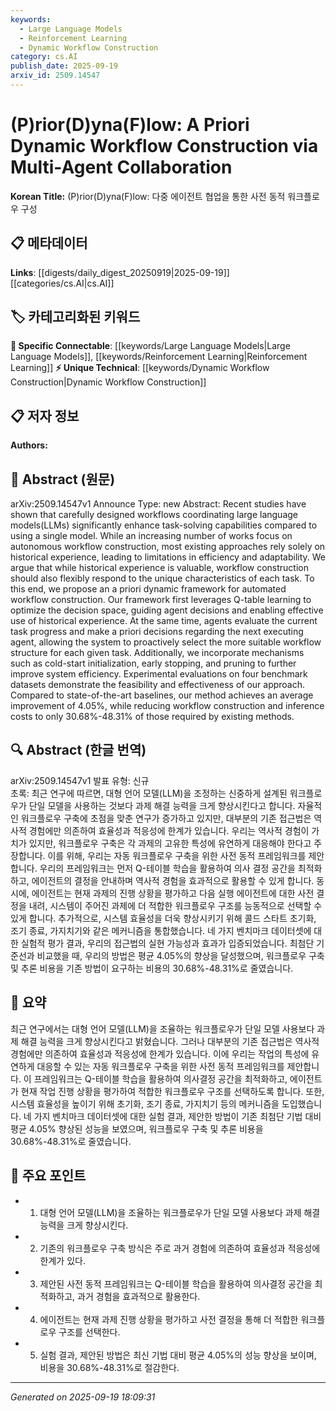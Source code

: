 ```yaml
---
keywords:
  - Large Language Models
  - Reinforcement Learning
  - Dynamic Workflow Construction
category: cs.AI
publish_date: 2025-09-19
arxiv_id: 2509.14547
---
```


<!-- KEYWORD_LINKING_METADATA:
{
  "processed_timestamp": "2025-09-22 22:00:30.269498",
  "vocabulary_version": "1.0",
  "selected_keywords": [
    "Large Language Models",
    "Reinforcement Learning",
    "Dynamic Workflow Construction"
  ],
  "rejected_keywords": [
    "Multi-Agent Collaboration"
  ],
  "similarity_scores": {
    "Large Language Models": 0.78,
    "Reinforcement Learning": 0.77,
    "Dynamic Workflow Construction": 0.72
  },
  "extraction_method": "AI_prompt_based",
  "budget_applied": true
}
-->


# (P)rior(D)yna(F)low: A Priori Dynamic Workflow Construction via Multi-Agent Collaboration

**Korean Title:** (P)rior(D)yna(F)low: 다중 에이전트 협업을 통한 사전 동적 워크플로우 구성

## 📋 메타데이터

**Links**: [[digests/daily_digest_20250919|2025-09-19]]   [[categories/cs.AI|cs.AI]]

## 🏷️ 카테고리화된 키워드
**🔗 Specific Connectable**: [[keywords/Large Language Models|Large Language Models]], [[keywords/Reinforcement Learning|Reinforcement Learning]]
**⚡ Unique Technical**: [[keywords/Dynamic Workflow Construction|Dynamic Workflow Construction]]

## 📋 저자 정보

**Authors:** 

## 📄 Abstract (원문)

arXiv:2509.14547v1 Announce Type: new 
Abstract: Recent studies have shown that carefully designed workflows coordinating large language models(LLMs) significantly enhance task-solving capabilities compared to using a single model. While an increasing number of works focus on autonomous workflow construction, most existing approaches rely solely on historical experience, leading to limitations in efficiency and adaptability. We argue that while historical experience is valuable, workflow construction should also flexibly respond to the unique characteristics of each task. To this end, we propose an a priori dynamic framework for automated workflow construction. Our framework first leverages Q-table learning to optimize the decision space, guiding agent decisions and enabling effective use of historical experience. At the same time, agents evaluate the current task progress and make a priori decisions regarding the next executing agent, allowing the system to proactively select the more suitable workflow structure for each given task. Additionally, we incorporate mechanisms such as cold-start initialization, early stopping, and pruning to further improve system efficiency. Experimental evaluations on four benchmark datasets demonstrate the feasibility and effectiveness of our approach. Compared to state-of-the-art baselines, our method achieves an average improvement of 4.05%, while reducing workflow construction and inference costs to only 30.68%-48.31% of those required by existing methods.

## 🔍 Abstract (한글 번역)

arXiv:2509.14547v1 발표 유형: 신규  
초록: 최근 연구에 따르면, 대형 언어 모델(LLM)을 조정하는 신중하게 설계된 워크플로우가 단일 모델을 사용하는 것보다 과제 해결 능력을 크게 향상시킨다고 합니다. 자율적인 워크플로우 구축에 초점을 맞춘 연구가 증가하고 있지만, 대부분의 기존 접근법은 역사적 경험에만 의존하여 효율성과 적응성에 한계가 있습니다. 우리는 역사적 경험이 가치가 있지만, 워크플로우 구축은 각 과제의 고유한 특성에 유연하게 대응해야 한다고 주장합니다. 이를 위해, 우리는 자동 워크플로우 구축을 위한 사전 동적 프레임워크를 제안합니다. 우리의 프레임워크는 먼저 Q-테이블 학습을 활용하여 의사 결정 공간을 최적화하고, 에이전트의 결정을 안내하며 역사적 경험을 효과적으로 활용할 수 있게 합니다. 동시에, 에이전트는 현재 과제의 진행 상황을 평가하고 다음 실행 에이전트에 대한 사전 결정을 내려, 시스템이 주어진 과제에 더 적합한 워크플로우 구조를 능동적으로 선택할 수 있게 합니다. 추가적으로, 시스템 효율성을 더욱 향상시키기 위해 콜드 스타트 초기화, 조기 종료, 가지치기와 같은 메커니즘을 통합했습니다. 네 가지 벤치마크 데이터셋에 대한 실험적 평가 결과, 우리의 접근법의 실현 가능성과 효과가 입증되었습니다. 최첨단 기준선과 비교했을 때, 우리의 방법은 평균 4.05%의 향상을 달성했으며, 워크플로우 구축 및 추론 비용을 기존 방법이 요구하는 비용의 30.68%-48.31%로 줄였습니다.

## 📝 요약

최근 연구에서는 대형 언어 모델(LLM)을 조율하는 워크플로우가 단일 모델 사용보다 과제 해결 능력을 크게 향상시킨다고 밝혔습니다. 그러나 대부분의 기존 접근법은 역사적 경험에만 의존하여 효율성과 적응성에 한계가 있습니다. 이에 우리는 작업의 특성에 유연하게 대응할 수 있는 자동 워크플로우 구축을 위한 사전 동적 프레임워크를 제안합니다. 이 프레임워크는 Q-테이블 학습을 활용하여 의사결정 공간을 최적화하고, 에이전트가 현재 작업 진행 상황을 평가하여 적합한 워크플로우 구조를 선택하도록 합니다. 또한, 시스템 효율성을 높이기 위해 초기화, 조기 종료, 가지치기 등의 메커니즘을 도입했습니다. 네 가지 벤치마크 데이터셋에 대한 실험 결과, 제안한 방법이 기존 최첨단 기법 대비 평균 4.05% 향상된 성능을 보였으며, 워크플로우 구축 및 추론 비용을 30.68%-48.31%로 줄였습니다.

## 🎯 주요 포인트

- 1. 대형 언어 모델(LLM)을 조율하는 워크플로우가 단일 모델 사용보다 과제 해결 능력을 크게 향상시킨다.

- 2. 기존의 워크플로우 구축 방식은 주로 과거 경험에 의존하여 효율성과 적응성에 한계가 있다.

- 3. 제안된 사전 동적 프레임워크는 Q-테이블 학습을 활용하여 의사결정 공간을 최적화하고, 과거 경험을 효과적으로 활용한다.

- 4. 에이전트는 현재 과제 진행 상황을 평가하고 사전 결정을 통해 더 적합한 워크플로우 구조를 선택한다.

- 5. 실험 결과, 제안된 방법은 최신 기법 대비 평균 4.05%의 성능 향상을 보이며, 비용을 30.68%-48.31%로 절감한다.

---

*Generated on 2025-09-19 18:09:31*